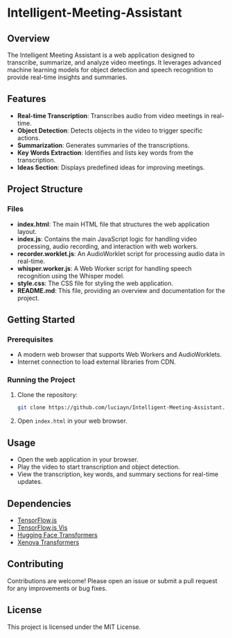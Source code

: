 # Intelligent-Meeting-Assistant

## Overview
The Intelligent Meeting Assistant is a web application designed to transcribe, summarize, and analyze video meetings. It leverages advanced machine learning models for object detection and speech recognition to provide real-time insights and summaries.

## Features
- **Real-time Transcription**: Transcribes audio from video meetings in real-time.
- **Object Detection**: Detects objects in the video to trigger specific actions.
- **Summarization**: Generates summaries of the transcriptions.
- **Key Words Extraction**: Identifies and lists key words from the transcription.
- **Ideas Section**: Displays predefined ideas for improving meetings.

## Project Structure

### Files
- **index.html**: The main HTML file that structures the web application layout.
- **index.js**: Contains the main JavaScript logic for handling video processing, audio recording, and interaction with web workers.
- **recorder.worklet.js**: An AudioWorklet script for processing audio data in real-time.
- **whisper.worker.js**: A Web Worker script for handling speech recognition using the Whisper model.
- **style.css**: The CSS file for styling the web application.
- **README.md**: This file, providing an overview and documentation for the project.

## Getting Started
### Prerequisites
- A modern web browser that supports Web Workers and AudioWorklets.
- Internet connection to load external libraries from CDN.

### Running the Project
1. Clone the repository:
    ```sh
    git clone https://github.com/luciayn/Intelligent-Meeting-Assistant.git
    ```
2. Open `index.html` in your web browser.

## Usage
- Open the web application in your browser.
- Play the video to start transcription and object detection.
- View the transcription, key words, and summary sections for real-time updates.

## Dependencies
- [TensorFlow.js](https://cdn.jsdelivr.net/npm/@tensorflow/tfjs)
- [TensorFlow.js Vis](https://cdn.jsdelivr.net/npm/@tensorflow/tfjs-vis)
- [Hugging Face Transformers](https://cdn.jsdelivr.net/npm/@huggingface/transformers)
- [Xenova Transformers](https://cdn.jsdelivr.net/npm/@xenova/transformers)

## Contributing
Contributions are welcome! Please open an issue or submit a pull request for any improvements or bug fixes.

## License
This project is licensed under the MIT License.
